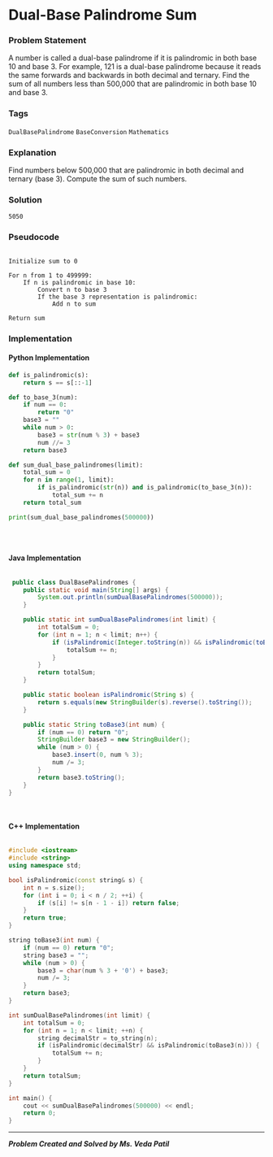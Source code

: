 # Dual-Base Palindrome Sum

### Problem Statement

A number is called a dual-base palindrome if it is palindromic in both base 10 and base 3. For
example, 121 is a dual-base palindrome because it reads the same forwards and backwards in both
decimal and ternary. Find the sum of all numbers less than 500,000 that are palindromic in both base
10 and base 3.

### Tags

```DualBasePalindrome```  ```BaseConversion```  ```Mathematics```




### Explanation

Find numbers below 500,000 that are palindromic in both decimal and ternary (base 3). Compute the sum of such numbers.
### Solution
```
5050
```
### Pseudocode

```text

Initialize sum to 0

For n from 1 to 499999:
    If n is palindromic in base 10:
        Convert n to base 3
        If the base 3 representation is palindromic:
            Add n to sum

Return sum

```

### Implementation

#### Python Implementation
```python
def is_palindromic(s):
    return s == s[::-1]

def to_base_3(num):
    if num == 0:
        return "0"
    base3 = ""
    while num > 0:
        base3 = str(num % 3) + base3
        num //= 3
    return base3

def sum_dual_base_palindromes(limit):
    total_sum = 0
    for n in range(1, limit):
        if is_palindromic(str(n)) and is_palindromic(to_base_3(n)):
            total_sum += n
    return total_sum

print(sum_dual_base_palindromes(500000))

    
   
```
#### Java Implementation
```java

 public class DualBasePalindromes {
    public static void main(String[] args) {
        System.out.println(sumDualBasePalindromes(500000));
    }

    public static int sumDualBasePalindromes(int limit) {
        int totalSum = 0;
        for (int n = 1; n < limit; n++) {
            if (isPalindromic(Integer.toString(n)) && isPalindromic(toBase3(n))) {
                totalSum += n;
            }
        }
        return totalSum;
    }

    public static boolean isPalindromic(String s) {
        return s.equals(new StringBuilder(s).reverse().toString());
    }

    public static String toBase3(int num) {
        if (num == 0) return "0";
        StringBuilder base3 = new StringBuilder();
        while (num > 0) {
            base3.insert(0, num % 3);
            num /= 3;
        }
        return base3.toString();
    }
}
   
 
```
#### C++ Implementation
```cpp

#include <iostream>
#include <string>
using namespace std;

bool isPalindromic(const string& s) {
    int n = s.size();
    for (int i = 0; i < n / 2; ++i) {
        if (s[i] != s[n - 1 - i]) return false;
    }
    return true;
}

string toBase3(int num) {
    if (num == 0) return "0";
    string base3 = "";
    while (num > 0) {
        base3 = char(num % 3 + '0') + base3;
        num /= 3;
    }
    return base3;
}

int sumDualBasePalindromes(int limit) {
    int totalSum = 0;
    for (int n = 1; n < limit; ++n) {
        string decimalStr = to_string(n);
        if (isPalindromic(decimalStr) && isPalindromic(toBase3(n))) {
            totalSum += n;
        }
    }
    return totalSum;
}

int main() {
    cout << sumDualBasePalindromes(500000) << endl;
    return 0;
}

```
***
***Problem Created and Solved by Ms. Veda Patil***
